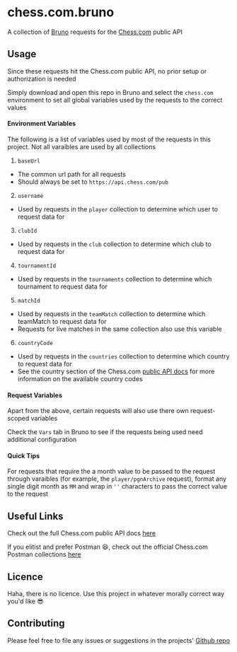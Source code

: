 # chess.com.bruno

A collection of [Bruno](bruno.com) requests for the [Chess.com](chess.com) public API

## Usage

Since these requests hit the Chess.com public API, no prior setup or authorization is needed

Simply download and open this repo in Bruno and select the `chess.com` environment to set all global variables used by the requests to the correct values

#### Environment Variables

The following is a list of variables used by most of the requests in this project. Not all varaibles are used by all collections

1. `baseUrl`
- The common url path for all requests
- Should always be set to `https://api.chess.com/pub`

2. `username`
- Used by requests in the `player` collection to determine which user to request data for

3. `clubId`
- Used by requests in the `club` collection to determine which club to request data for

4. `tournamentId`
- Used by requests in the `tournaments` collection to determine which tournament to request data for

5. `matchId`
- Used by requests in the `teamMatch` collection to determine which teamMatch to request data for
- Requests for live matches in the same collection also use this variable

6. `countryCode`
- Used by requests in the `countries` collection to determine which country to request data for
- See the country section of the Chess.com [public API docs](chess.com-public-api-docs) for more information on the available country codes

#### Request Variables

Apart from the above, certain requests will also use there own request-scoped variables

Check the `Vars` tab in Bruno to see if the requests being used need additional configuration

#### Quick Tips

For requests that require the a month value to be passed to the request through varaibles (for example, the `player/pgnArchive` request), format any single digit month as `MM` and wrap in `''` characters to pass the correct value to the request

## Useful Links

Check out the full Chess.com public API docs [here](chess.com-public-api-docs)

If you elitist and prefer Postman 😆, check out the official Chess.com Postman collections [here](chess.com-postman-schema)

## Licence

Haha, there is no licence. Use this project in whatever morally correct way you'd like 😎

## Contributing

Please feel free to file any issues or suggestions in the projects' [Github repo](github-repo)

[bruno.com]: https://www.usebruno.com
[chess.com]: https://www.chess.com
[chess.com-public-api-docs]: https://www.chess.com/news/view/published-data-api
[chess.com-postman-schema]: https://www.chess.com/postman/collection-dev.json
[github-repo]: https://github.com/taennan/chess.com.bruno
